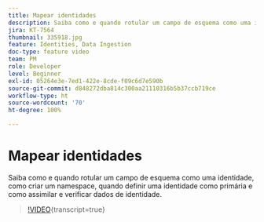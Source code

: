 ```yaml
---
title: Mapear identidades
description: Saiba como e quando rotular um campo de esquema como uma identidade e como criar um namespace. Saiba quando definir uma identidade como primária e como assimilar e verificar dados de identidade.
jira: KT-7564
thumbnail: 335918.jpg
feature: Identities, Data Ingestion
doc-type: feature video
team: PM
role: Developer
level: Beginner
exl-id: 05264e3e-7ed1-422e-8cde-f09c6d7e590b
source-git-commit: d848272dba814c300aa21110316b5b37ccb719ce
workflow-type: ht
source-wordcount: '70'
ht-degree: 100%

---
```


# Mapear identidades

Saiba como e quando rotular um campo de esquema como uma identidade, como criar um namespace, quando definir uma identidade como primária e como assimilar e verificar dados de identidade.

>[!VIDEO](https://video.tv.adobe.com/v/335918?quality=12&learn=on){transcript=true}
